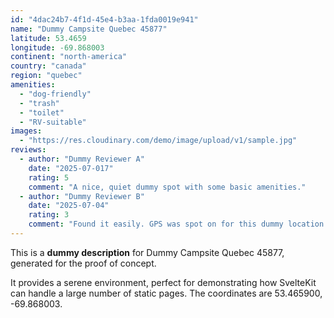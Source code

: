 ```yaml
---
id: "4dac24b7-4f1d-45e4-b3aa-1fda0019e941"
name: "Dummy Campsite Quebec 45877"
latitude: 53.4659
longitude: -69.868003
continent: "north-america"
country: "canada"
region: "quebec"
amenities:
  - "dog-friendly"
  - "trash"
  - "toilet"
  - "RV-suitable"
images:
  - "https://res.cloudinary.com/demo/image/upload/v1/sample.jpg"
reviews:
  - author: "Dummy Reviewer A"
    date: "2025-07-017"
    rating: 5
    comment: "A nice, quiet dummy spot with some basic amenities."
  - author: "Dummy Reviewer B"
    date: "2025-07-04"
    rating: 3
    comment: "Found it easily. GPS was spot on for this dummy location."
---
```


This is a **dummy description** for Dummy Campsite Quebec 45877, generated for the proof of concept.

It provides a serene environment, perfect for demonstrating how SvelteKit can handle a large number of static pages. The coordinates are 53.465900, -69.868003.
